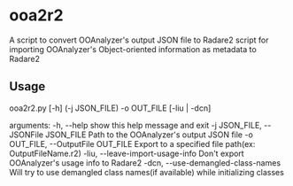 # ooa2r2
A script to convert OOAnalyzer's output JSON file to Radare2 script for importing OOAnalyzer's Object-oriented information as metadata to Radare2

## Usage
ooa2r2.py [-h] (-j JSON_FILE) -o OUT_FILE [-liu | -dcn]

arguments:
  -h, --help            show this help message and exit
  -j JSON_FILE, --JSONFile JSON_FILE
                        Path to the OOAnalyzer's output JSON file
  -o OUT_FILE, --OutputFile OUT_FILE
                        Export to a specified file path(ex: OutputFileName.r2)
  -liu, --leave-import-usage-info   Don't export OOAnalyzer's usage info to Radare2
  -dcn, --use-demangled-class-names   Will try to use demangled class names(if available) while initializing classes